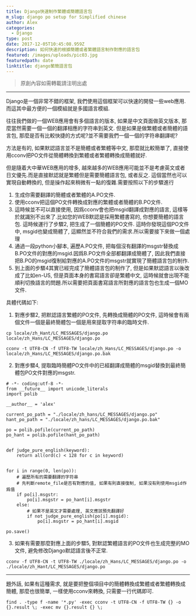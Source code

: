 ```yaml
---
title: Django快速制作繁體或簡體語言包
m_slug: django po setup for Simplified chinese
author: Alex
categories:
  - Django
type: post
date: 2017-12-05T10:45:08.959Z
description: 如何快速的根據簡體或者繁體語言制作對應的語言包
featured: /images/uploads/pic03.jpg
featuredpath: date
linktitle: django繁簡語言包
---
```

> 原創內容如需轉載請注明出處

- - -

Django是一個非常不錯的框架, 我們使用這個框架可以快速的開發一些web應用.而這其中最方便的一個模組就是多國語言模組.

往往我們做的一個WEB應用會有多個語言的版本, 如果是中文頁面做英文版本, 那麼當然需要一個一個的翻譯相應的字符串到英文. 但是如果是做繁體或者簡體的語言包, 那麼是否有比較快捷的方式呢?並不需要我們一個一個的字符串翻譯呢?

方法是有的, 如果默認語言並不是簡體或者繁體等中文, 那麼就比較簡單了, 直接使用cconv把PO文件從簡體轉換到繁體或者繁體轉換成簡體就好.

但是隨着大中華WEB應用的增多, 越來越多的WEB應用可能並不是考慮英文或者日文優先.而是直接默認就是繁體但是需要簡體語言包, 或者反之. 這個當然也可以實現自動轉換的, 但是操作起來稍微有一點的復雜.需要按照以下的步驟進行

1. 生成你需要翻譯的簡體或者繁體的A.PO文件. 
2. 使用cconv把這個PO文件轉換成對應的繁體或者簡體的B.PO文件.
3. 這時候並不可以直接使用, 因爲cconv會也把msgid翻譯成對應的語言, 這樣等於就識別不出來了.比如您的WEB默認是採用繁體書寫的, 你想要簡體的語言包. 這時候運行了步驟2, 把生成了一個簡體的PO文件. 這時你發現這個PO文件中, msgid也變成簡體了, 這顯然並不符合我們的需求.所以需要接下來做一個處理
4. 通過一段python小腳本, 遍歷A.PO文件, 把每個沒有翻譯的msgstr替換成B.PO文件的對應的msgid.因爲B.PO文件全部都翻譯成簡體了, 因此我們直接把B.PO的msgid復制給對應的A.PO文件的msgstr就實現了簡體語言包的制作.
5. 到上面的步驟4其實已經完成了簡體語言包的制作了, 但是如果默認語言以後改成了比如en-US, 但是頁面本身的書寫語言卻是繁體中文, 這時候就會出現不能順利切換語言的問題.所以需要把頁面書寫語言所對應的語言包也生成一個MO文件.

具體代碼如下:

1. 對應步驟2, 把默認語言繁體的PO文件, 先轉換成簡體的PO文件, 這時候會有兩個文件一個是最終簡體包一個是用來提取字符串的臨時文件.

```
cp locale/zh_Hant/LC_MESSAGES/django.po locale/zh_Hans/LC_MESSAGES/django.po
```

```
cconv -t UTF8-CN -f UTF8-TW locale/zh_Hans/LC_MESSAGES/django.po -o locale/zh_Hans/LC_MESSAGES/django.po.bak
```

2. 對應步驟4, 提取臨時簡體PO文件中的已經翻譯成簡體的msgid替換到最終簡體包PO文件對應的msgstr.

```
# -*- coding:utf-8 -*-
from __future__ import unicode_literals
import polib

__author__ = 'alex'

current_po_path = "./locale/zh_hans/LC_MESSAGES/django.po"
hant_po_path = "./locale/zh_hans/LC_MESSAGES/django.po.bak"

po = polib.pofile(current_po_path)
po_hant = polib.pofile(hant_po_path)


def judge_pure_english(keyword):
    return all(ord(c) < 128 for c in keyword)


for i in range(0, len(po)):
    # 遍歷所有的需要翻譯的字符串
    # 先判斷remote_file是否有對應的值, 如果有則直接復制, 如果沒有則使用msgid作爲值
    if po[i].msgstr:
        po[i].msgstr = po_hant[i].msgstr
    else:
        # 如果不是英文才需要處理, 英文應該預先翻譯好
        if not judge_pure_english(po[i].msgid):
            po[i].msgstr = po_hant[i].msgid

po.save()
```

3. 如果有需要那麼對應上面的步驟5, 對默認繁體語言的PO文件也生成完整的MO文件, 避免修改Django默認語言後不正常.

```
cconv -f UTF8-CN -t UTF8-TW ./locale/zh_Hans/LC_MESSAGES/django.po -o ./locale/zh_Hant/LC_MESSAGES/django.po
```

---

題外話, 如果有這種需求, 就是要把整個項目中的簡體轉換成繁體或者繁體轉換成簡體, 那麼也很簡單, 一樣使用cconv來轉換, 只需要一行代碼即可.

```
find . -type f -name '*.py' -exec cconv -t UTF8-CN -f UTF8-TW {} -o {}.result \; -exec mv {}.result {} \;

```
